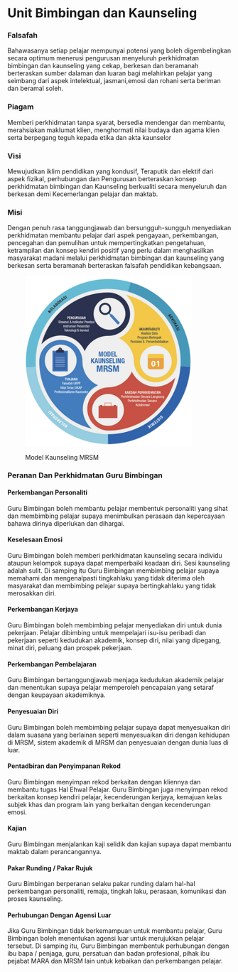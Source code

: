 # Unit Bimbingan dan Kaunseling

### Falsafah

Bahawasanya setiap pelajar mempunyai potensi yang boleh digembelingkan secara optimum menerusi pengurusan menyeluruh perkhidmatan bimbingan dan kaunseling yang cekap, berkesan dan beramanah berteraskan sumber dalaman dan luaran bagi melahirkan pelajar yang seimbang dari aspek intelektual, jasmani,emosi dan rohani serta beriman dan beramal soleh.

### Piagam

Memberi perkhidmatan tanpa syarat, bersedia mendengar dan membantu, merahsiakan maklumat klien, menghormati nilai budaya dan agama klien serta berpegang teguh kepada etika dan akta kaunselor

### Visi

Mewujudkan iklim pendidikan yang kondusif, Teraputik dan elektif dari aspek fizikal, perhubungan dan Pengurusan berteraskan konsep perkhidmatan bimbingan dan Kaunseling berkualiti secara menyeluruh dan berkesan demi Kecemerlangan pelajar dan maktab.

### Misi

Dengan penuh rasa tanggungjawab dan bersungguh-sungguh menyediakan perkhidmatan membantu pelajar dari aspek pengayaan, perkembangan, pencegahan dan pemulihan untuk mempertingkatkan pengetahuan, ketrampilan dan konsep kendiri positif yang perlu dalam menghasilkan masyarakat madani melalui perkhidmatan bimbingan dan kaunseling yang berkesan serta beramanah berteraskan falsafah pendidikan kebangsaan.

<figure><img src="../../../../../.gitbook/assets/model kaunseling.png" alt="" width="375"><figcaption><p>Model Kaunseling MRSM</p></figcaption></figure>

### Peranan Dan Perkhidmatan Guru Bimbingan

#### Perkembangan Personaliti

Guru Bimbingan boleh membantu pelajar membentuk personaliti yang sihat dan membimbing pelajar supaya menimbulkan perasaan dan kepercayaan bahawa dirinya diperlukan dan dihargai.

#### Keselesaan Emosi

Guru Bimbingan boleh memberi perkhidmatan kaunseling secara individu ataupun kelompok supaya dapat memperbaiki keadaan diri. Sesi kaunseling adalah sulit. Di samping itu Guru Bimbingan membimbing pelajar supaya memahami dan mengenalpasti tingkahlaku yang tidak diterima oleh masyarakat dan membimbing pelajar supaya bertingkahlaku yang tidak merosakkan diri.

#### Perkembangan Kerjaya

Guru Bimbingan boleh membimbing pelajar menyediakan diri untuk dunia pekerjaan. Pelajar dibimbing untuk mempelajari isu-isu peribadi dan pekerjaan seperti kedudukan akademik, konsep diri, nilai yang dipegang, minat diri, peluang dan prospek pekerjaan.

#### Perkembangan Pembelajaran

Guru Bimbingan bertanggungjawab menjaga kedudukan akademik pelajar dan menentukan supaya pelajar memperoleh pencapaian yang setaraf dengan keupayaan akademiknya.

#### Penyesuaian Diri

Guru Bimbingan boleh membimbing pelajar supaya dapat menyesuaikan diri dalam suasana yang berlainan seperti menyesuaikan diri dengan kehidupan di MRSM, sistem akademik di MRSM dan penyesuaian dengan dunia luas di luar.

#### Pentadbiran dan Penyimpanan Rekod

Guru Bimbingan menyimpan rekod berkaitan dengan kliennya dan membantu tugas Hal Ehwal Pelajar. Guru Bimbingan juga menyimpan rekod berkaitan konsep kendiri pelajar, kecenderungan kerjaya, kemajuan kelas subjek khas dan program lain yang berkaitan dengan kecenderungan emosi.

#### Kajian

Guru Bimbingan menjalankan kaji selidik dan kajian supaya dapat membantu maktab dalam perancangannya.

#### Pakar Runding / Pakar Rujuk

Guru Bimbingan berperanan selaku pakar runding dalam hal-hal perkembangan personaliti, remaja, tingkah laku, perasaan, komunikasi dan proses kaunseling.

#### Perhubungan Dengan Agensi Luar

Jika Guru Bimbingan tidak berkemampuan untuk membantu pelajar, Guru Bimbingan boleh menentukan agensi luar untuk merujukkan pelajar tersebut. Di samping itu, Guru Bimbingan membentuk perhubungan dengan ibu bapa / penjaga, guru, persatuan dan badan profesional, pihak ibu pejabat MARA dan MRSM lain untuk kebaikan dan perkembangan pelajar.
